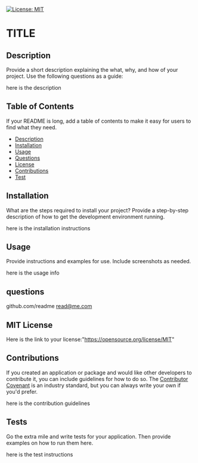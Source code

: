 
  [![License: MIT](https://img.shields.io/badge/License-MIT-yellow.svg)](https://opensource.org/licenses/MIT)
  # TITLE

## Description

Provide a short description explaining the what, why, and how of your project. Use the following questions as a guide:

here is the description

## Table of Contents 

If your README is long, add a table of contents to make it easy for users to find what they need.

- [Description](#description)
- [Installation](#installation)
- [Usage](#usage)
- [Questions](#questions)
- [License](#MIT)
- [Contributions](#contribution)
- [Test](#test)

## Installation

What are the steps required to install your project? Provide a step-by-step description of how to get the development environment running.

here is the installation instructions

## Usage

Provide instructions and examples for use. Include screenshots as needed.

here is the usage info

## questions

github.com/readme
read@me.com


## MIT License
Here is the link to your license:"https://opensource.org/license/MIT"




## Contributions

If you created an application or package and would like other developers to contribute it, you can include guidelines for how to do so. The [Contributor Covenant](https://www.contributor-covenant.org/) is an industry standard, but you can always write your own if you'd prefer.

here is the contribution guidelines

## Tests

Go the extra mile and write tests for your application. Then provide examples on how to run them here.

here is the test instructions
  


